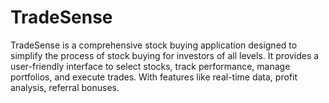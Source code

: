 # TradeSense
TradeSense is a comprehensive stock buying application designed to simplify the process of stock buying for investors of all levels. It provides a user-friendly interface to select stocks, track performance, manage portfolios, and execute trades. With features like real-time data, profit analysis, referral bonuses.
